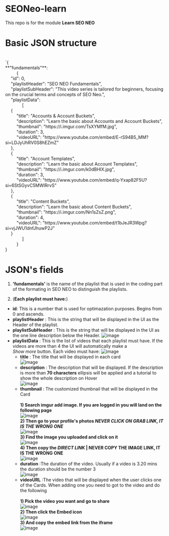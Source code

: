 # SEONeo-learn
This repo is for the module **Learn SEO NEO**

# Basic JSON structure
<br/>
`{<br/>
**"fundamentals"**: <br/>
 &emsp;  &emsp; {<br/>
    &emsp; "id": 0,<br/>
    &emsp; "playlistHeader": "SEO NEO Fundamentals",<br/>
    &emsp; "playlistSubHeader": "This video series is tailored for beginners, focusing on the crucial terms and concepts of SEO Neo.",<br/>
    &emsp; "playlistData": <br/>
    &emsp;  &emsp; &emsp; [<br/>
    &emsp; {<br/>
        &emsp;  &emsp; "title": "Accounts & Account Buckets",<br/>
        &emsp;  &emsp; "description": "Learn the basic about Accounts and Account Buckets",<br/>
        &emsp;  &emsp; "thumbnail": "https://i.imgur.com/TsXYMfM.jpg",<br/>
        &emsp;  &emsp; "duration": 3,<br/>
        &emsp;  &emsp; "videoURL": "https://www.youtube.com/embed/E-rS94B5_MM?si=LDJyUhRV0S8hEZmZ"<br/>
    &emsp; },<br/>
    &emsp; {<br/>
        &emsp;  &emsp; "title": "Account Templates",<br/>
        &emsp;  &emsp; "description": "Learn the basic about Account Templates",<br/>
        &emsp;  &emsp; "thumbnail": "https://i.imgur.com/k0dBHlX.jpg",<br/>
        &emsp;  &emsp; "duration": 3,<br/>
        &emsp;  &emsp; "videoURL": "https://www.youtube.com/embed/q-Yxap82F5U?si=6StSGyvC5MWlRrvS"<br/>
    &emsp; },<br/>
    &emsp; {<br/>
        &emsp;  &emsp; "title": "Content Buckets",<br/>
        &emsp;  &emsp; "description": "Learn the basic about Content Buckets",<br/>
        &emsp;  &emsp; "thumbnail": "https://i.imgur.com/Nn1sZsZ.png",<br/>
        &emsp;  &emsp; "duration": 4,<br/>
        &emsp;  &emsp; "videoURL": "https://www.youtube.com/embed/t1bJeJR3Wpg?si=vjJWU1dnfJhuwP2J"<br/>
    &emsp; }<br/>
    &emsp;  &emsp; &emsp;  ]<br/>
  &emsp;  &emsp; }<br/>
}<br/>

# JSON's fields
1) **'fundamentals'** is the name of the playlist that is used in the coding part of the formating in SEO NEO to distinguish the playlists.

 2) (**Each playlist must have:**)
   - **id**: This is a number that is used for optimazation purposes. Begins from 0 and ascends.
   - **playlistHeader** : This is the string that will be displayed in the UI as the Header of the playlist.
   - **playlistSubHeader** : This is the string that will be displayed in the UI as the one line description below the Header.
     ![image](https://github.com/StealthCodeLtd/SEONeo-learn/assets/72436770/1925aac6-0720-431a-9a00-f526735f5e4b)
   - **playlistData** : This is the list of videos that each playlist must have. If the videos are more than 4 the UI will automatically make a <br/>*Show more* button. Each video must have:
     ![image](https://github.com/StealthCodeLtd/SEONeo-learn/assets/72436770/1941ec43-ae64-48f6-b8c2-fbb90e5cec2b)
     -  **title** : The title that will be displayed in each card <br/>
     ![image](https://github.com/StealthCodeLtd/SEONeo-learn/assets/72436770/73019c6b-eae3-437b-bce5-71d1018de43c)
     -  **description** : The description that will be displayed. If the description is more than **70 characters** ellipsis will be applied and a tutorial to show the whole description on Hover  <br/>
     ![image](https://github.com/StealthCodeLtd/SEONeo-learn/assets/72436770/9f34f1a1-0ac9-46c5-861c-bf987681f2c5)
     -  **thumbnail** : The customized thumbnail that will be displayed in the Card <br/>
        <br/> **1) Search imgur add image. If you are logged in you will land on the following page <br/>** ![image](https://github.com/StealthCodeLtd/SEONeo-learn/assets/72436770/594422ba-3f4b-405f-9016-3ff1a8f95ffd)
        <br/> **2) Then go to your profile's photos *NEVER CLICK ON GRAB LINK, IT IS THE WRONG ONE* <br/>** ![image](https://github.com/StealthCodeLtd/SEONeo-learn/assets/72436770/b9521f50-68bb-4387-81f0-1aa6dcc7be62)
        <br/> **3) Find the image you uploaded and click on it<br/>** ![image](https://github.com/StealthCodeLtd/SEONeo-learn/assets/72436770/8d25fdc3-fd97-4de6-a37c-d6212b06a781)
        <br/> **4) Then copy the *DIRECT LINK* | NEVER COPY THE IMAGE LINK, IT IS THE WRONG ONE <br/>** ![image](https://github.com/StealthCodeLtd/SEONeo-learn/assets/72436770/7ec660db-e14f-4e02-abf9-4d86bd7aa24c)
     -  **duration** :The duration of the video. Usually if a video is 3.20 mins the duration should be the number 3 <br/>
     ![image](https://github.com/StealthCodeLtd/SEONeo-learn/assets/72436770/1f8cb798-72a6-4335-92f3-cce9dc8757ad)
     -  **videoURL** :The video that will be displayed when the user clicks one of the Cards. When adding one you need to got to the video and do the following <br/>
        <br/> **1) Pick the video you want and go to share<br/>** ![image](https://github.com/StealthCodeLtd/SEONeo-learn/assets/72436770/6bbbe5a3-e487-4cfb-883a-cbf228fdadf6)
        <br/> **2) Then click the Embed icon<br/>** ![image](https://github.com/StealthCodeLtd/SEONeo-learn/assets/72436770/3337b33c-cf41-4506-b4a8-47679fae2317)
        <br/> **3) And copy the embed link from the iframe<br/>** ![image](https://github.com/StealthCodeLtd/SEONeo-learn/assets/72436770/ba9b7a5d-20cf-4575-831f-2d9a0a207eb6)




